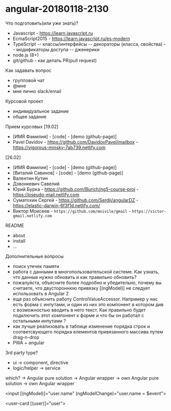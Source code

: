 # angular-20180118-2130

Что подготовить(или уже знать)?

- Javascript - https://learn.javascript.ru
- EcmaScript2015 - https://learn.javascript.ru/es-modern
- TypeScript
  -- классы/интерфейсы
  -- декораторы (класса, свойства)
  -- модификаторы доступа
  -- дженерики
- node.js (8+)
- git/github - как делать PR(pull request)

Как задавать вопрос
- групповой чат
- @мне
- мне лично slack/email

Курсовой проект
- индивидуальное задание
- общее задание

Прием курсовых
[19.02]
- [ИМЯ Фамилия] - [code] - [demo (github-page)]
- Pavel Davidov - https://github.com/DavidovPavel/mailbox - https://vigorous-minsky-7ab739.netlify.com

[26.02]
- [ИМЯ Фамилия] - [code] - [demo (github-page)]
- [Виталий Савинов] - [code] - [demo (github-page)]
- Валентин Кутин
- Дзвонкевич Савелий
- Юрий Бурка - https://github.com/Burich/ng5-course-proj - https://pseudo-mail.netlify.com
- Суматохин Сергей - https://github.com/Serdji/angularDZ - https://elastic-darwin-6f3f1d.netlify.com/
- Виктор Моисеев - `https://github.com/moivile/gmail` - `https://victor-gmail.netlify.com`

README
- about
- install
- ...


Дополнительные вопросы
- поиск утечек памяти
- работа с данными в многопользовательской системе. Как узнать, что данные нужно обновить и как правильно обновить?
- пожалуйста, объясните более подробно и убедительно, почему вы считаете, что двустороннюю привязку [(ngModel)] не следует использовать в Angular 2
- еще раз объяснить работу ControlValueAccessor. Например у нас есть форма с инпутами, и один из них это компонент в котором див с возможностью вводить в него текст. Как правильно будет подключить этот компонент к форме и что бы он работал с остальными инпутами ?
- как лучше реализовать в таблице изменение порядка строк и соответсвующего порядка елементов привязанного массива путем drag-n-drop
- PWA + angular



3rd party
type?
- ui           -> component, directive
- logic/helper -> service

which?
-> Angular pure solution
-> Angular wrapper
-> own Angular pure solution 
-> own Angular wrapper




<input [(ngModel)]="user.name" (ngModelChange)="user.name = $event">


<user-card [(user)]="user">
